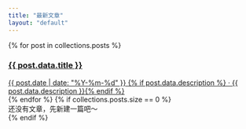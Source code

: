 ```yaml
---
title: "最新文章"
layout: "default"
---
```


<div class="list">
  {% for post in collections.posts %}
  <a class="post-item" href="{{ post.url }}">
    <h3>{{ post.data.title }}</h3>
    <div class="meta">
      {{ post.date | date: "%Y-%m-%d" }}
      {% if post.data.description %} · {{ post.data.description }}{% endif %}
    </div>
  </a>
  {% endfor %}
  {% if collections.posts.size == 0 %}
  <div class="post-item">还没有文章，先新建一篇吧～</div>
  {% endif %}
</div>
